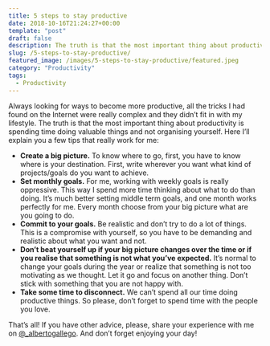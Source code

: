 ```yaml
---
title: 5 steps to stay productive
date: 2018-10-16T21:24:27+00:00
template: "post"
draft: false
description: The truth is that the most important thing about productivity is spending time doing valuable things and not organising yourself. Here I’ll explain you a few tips that really work for me
slug: /5-steps-to-stay-productive/
featured_image: /images/5-steps-to-stay-productive/featured.jpeg
category: "Productivity"
tags:
  - Productivity
---
```


Always looking for ways to become more productive, all the tricks I had found on the Internet were really complex and they didn’t fit in with my lifestyle. The truth is that the most important thing about productivity is spending time doing valuable things and not organising yourself. Here I’ll explain you a few tips that really work for me:

- **Create a big picture.** To know where to go, first, you have to know where is your destination. First, write wherever you want what kind of projects/goals do you want to achieve.
- **Set monthly goals.** For me, working with weekly goals is really oppressive. This way I spend more time thinking about what to do than doing. It’s much better setting middle term goals, and one month works perfectly for me. Every month choose from your big picture what are you going to do.
- **Commit to your goals.** Be realistic and don’t try to do a lot of things. This is a compromise with yourself, so you have to be demanding and realistic about what you want and not.
- **Don’t beat yourself up if your big picture changes over the time or if you realise that something is not what you’ve expected.** It’s normal to change your goals during the year or realize that something is not too motivating as we thought. Let it go and focus on another thing. Don’t stick with something that you are not happy with.
- **Take some time to disconnect.** We can’t spend all our time doing productive things. So please, don’t forget to spend time with the people you love.

That’s all! If you have other advice, please, share your experience with me on [@\_albertogallego](https://twitter.com/_albertogallego). And don’t forget enjoying your day!
